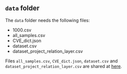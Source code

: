 ## `data` folder

The `data` folder needs the following files:
   - 1000.csv
   - all_samples.csv
   - CVE_dict.json
   - dataset.csv
   - dataset_project_relation_layer.csv

Files `all_samples.csv`, `CVE_dict.json`, `dataset.csv` and `dataset_project_relation_layer.csv` are shared at [here](https://zenodo.org/records/10387529?token=eyJhbGciOiJIUzUxMiJ9.eyJpZCI6IjY2ZjAyNTY5LTczODYtNGJiOS1hYWJlLTcyZTE3ZjNiOTc2YiIsImRhdGEiOnt9LCJyYW5kb20iOiI5NjVkYjNlNWJmMzM0YTYxNzdiMzNhNzczMjg3NGNiZiJ9.SJtsIHOHPrUsf8DfTHCrCMWt55dOmLSvXbwFXHGhH47yo8IStQe6hva8YflFHpVzci8EIDmFNFrzVtZSLWB_kQ).

